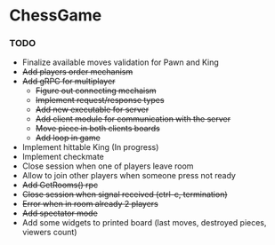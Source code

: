 # ChessGame
### TODO
- Finalize available moves validation for Pawn and King
- ~~Add players order mechanism~~
- ~~Add gRPC for multiplayer~~
  - ~~Figure out connecting mechaism~~
  - ~~Implement request/response types~~
  - ~~Add new executable for server~~
  - ~~Add client module for communication with the server~~
  - ~~Move piece in both clients boards~~
  - ~~Add loop in game~~
- Implement hittable King (In progress)
- Implement checkmate
- Close session when one of players leave room
- Allow to join other players when someone press not ready
- ~~Add GetRooms() rpc~~
- ~~Close session when signal received (ctrl-c, termination)~~
- ~~Error when in room already 2 players~~
- ~~Add spectator mode~~
- Add some widgets to printed board (last moves, destroyed pieces, viewers count)
